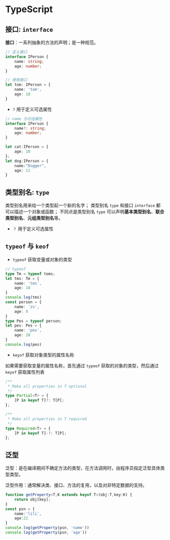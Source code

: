 # TypeScript

## 接口: `interface`

**接口**：一系列抽象的方法的声明；是一种规范。

```typescript
// 定义接口
interface IPerson {
    name: string;
    age: number;
}

// 使用接口
let tom: IPerson = {
    name: 'tom',
    age: 10
}
```

* `?` 用于定义可选属性

```typescript
// name 为可选属性
interface IPerson {
    name?: string;
    age: number;
}

let cat:IPerson = {
    age: 10
};
let dog:IPerson = {
    name:"Dogger",
    age: 11
}
```

## 类型别名: `type`

类型别名用来给一个类型起一个新的名字；
类型别名 `type` 和接口 `interface` 都可以描述一个对象或函数；
不同点是类型别名 `type` 可以声明**基本类型别名**、**联合类型别名**、**元组类型别名**等。


* `？` 用于定义可选属性

## `typeof` 与 `keof`

* `typeof` 获取变量或对象的类型
```typescript
// typeof
type Tm = typeof toms;
let tms: Tm = {
    name: 'tms',
    age: 18
}
console.log(tms)
const person = {
    name: 'zs',
    age: 9
}
type Pes = typeof person;
let pes: Pes = {
    name: 'pes',
    age: 20
}
console.log(pes)
```

* `keyof` 获取对象类型的属性名称

如果需要获取变量的属性名称，首先通过 `typeof` 获取的对象的类型，然后通过 `keyof` 获取属性列表

```typescript
/**
 * Make all properties in T optional
 */
type Partial<T> = {
    [P in keyof T]?: T[P];
};

/**
 * Make all properties in T required
 */
type Required<T> = {
    [P in keyof T]-?: T[P];
};
```

## 泛型

泛型：是在编译期间不确定方法的类型，在方法调用时，由程序员指定泛型具体类型类型。

泛型作用：通常解决类、接口、方法的复用，以及对非特定数据的支持。

```typescript
function getProperty<T,K extends keyof T>(obj:T,key:K) {
    return obj[key];
}
const psn = {
    name:'lili',
    age:22
}
console.log(getProperty(psn, 'name'))
console.log(getProperty(psn, 'age'))
```

